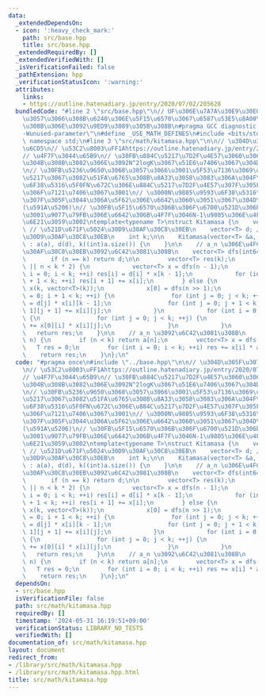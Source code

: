 ```yaml
---
data:
  _extendedDependsOn:
  - icon: ':heavy_check_mark:'
    path: src/base.hpp
    title: src/base.hpp
  _extendedRequiredBy: []
  _extendedVerifiedWith: []
  _isVerificationFailed: false
  _pathExtension: hpp
  _verificationStatusIcon: ':warning:'
  attributes:
    links:
    - https://outline.hatenadiary.jp/entry/2020/07/02/205628
  bundledCode: "#line 2 \"src/base.hpp\"\n// UF\u306E\u7A7A\u30E9\u30E0\u30C0\u6E21\
    \u3057\u3066\u308B\u6240\u306E\u5F15\u6570\u3067\u6587\u53E5\u8A00\u308F\u308C\
    \u308B\u306E\u3092\u9ED9\u3089\u305B\u308B\n#pragma GCC diagnostic ignored \"\
    -Wunused-parameter\"\n#define _USE_MATH_DEFINES\n#include <bits/stdc++.h>\nusing\
    \ namespace std;\n#line 3 \"src/math/kitamasa.hpp\"\n\n// \u304D\u305F\u307E\u3055\
    \u6CD5\n// \u53C2\u8003\uFF1Ahttps://outline.hatenadiary.jp/entry/2020/07/02/205628\n\
    // \u4F7F\u3044\u65B9\n// \u30FB\u884C\u5217\u7D2F\u4E57\u3060\u3068N^3logK\u304B\
    \u304B\u308B\u3082\u306E\u3092N^2logK\u3067\u51E6\u7406\u3067\u304D\u308B\u3002\
    \n// \u30FB\u5236\u9650\u3068\u3057\u3066\u3001\u5F53\u7136\u3069\u3093\u306A\u884C\
    \u5217\u3067\u3082\u51FA\u6765\u308B\u8A33\u3058\u3083\u306A\u304F\u3066\u3001\
    \u6F38\u5316\u5F0FN\u672C\u306E\u884C\u5217\u7D2F\u4E57\u307F\u305F\u3044\u306E\
    \u306F\u7121\u7406\u3067\u3001\n// \u3000N\u9805\u9593\u6F38\u5316\u5F0F1\u672C\
    \u307F\u305F\u3044\u306A\u5F62\u306E\u6642\u3060\u3051\u3067\u304D\u308B\u3002\
    (\u591A\u5206)\n// \u30FB\u5F15\u6570\u306B\u306F\u6700\u521D\u306EN-1\u9805\u3068\
    \u3001\u9077\u79FB\u306E\u6642\u306B\u4F7F\u3046N-1\u9805\u306E\u4FC2\u6570\u3092\
    \u6E21\u3059\u3002\ntemplate<typename T>\nstruct Kitamasa {\n    vector<T> a;\
    \ // \u521D\u671F\u5024\u30D9\u30AF\u30C8\u30EB\n    vector<T> d; // \u4FC2\u6570\
    \u30D9\u30AF\u30C8\u30EB\n    int k;\n\n    Kitamasa(vector<T> &a, vector<T> &d)\
    \ : a(a), d(d), k((int)a.size()) {\n    }\n\n    // a_n \u306E\u4FC2\u6570\u30D9\
    \u30AF\u30C8\u30EB\u3092\u6C42\u3081\u308B\n    vector<T> dfs(int64_t n) {\n \
    \       if (n == k) return d;\n\n        vector<T> res(k);\n        if (n & 1\
    \ || n < k * 2) {\n            vector<T> x = dfs(n - 1);\n            for (int\
    \ i = 0; i < k; ++i) res[i] = d[i] * x[k - 1];\n            for (int i = 0; i\
    \ + 1 < k; ++i) res[i + 1] += x[i];\n        } else {\n            vector<vector<T>>\
    \ x(k, vector<T>(k));\n            x[0] = dfs(n >> 1);\n            for (int i\
    \ = 0; i + 1 < k; ++i) {\n                for (int j = 0; j < k; ++j) x[i + 1][j]\
    \ = d[j] * x[i][k - 1];\n                for (int j = 0; j + 1 < k; ++j) x[i +\
    \ 1][j + 1] += x[i][j];\n            }\n            for (int i = 0; i < k; ++i)\
    \ {\n                for (int j = 0; j < k; ++j) {\n                    res[j]\
    \ += x[0][i] * x[i][j];\n                }\n            }\n        }\n\n     \
    \   return res;\n    }\n\n    // a_n \u3092\u6C42\u3081\u308B\n    T calc(int64_t\
    \ n) {\n        if (n < k) return a[n];\n        vector<T> x = dfs(n);\n     \
    \   T res = 0;\n        for (int i = 0; i < k; ++i) res += x[i] * a[i];\n    \
    \    return res;\n    }\n};\n"
  code: "#pragma once\n#include \"../base.hpp\"\n\n// \u304D\u305F\u307E\u3055\u6CD5\
    \n// \u53C2\u8003\uFF1Ahttps://outline.hatenadiary.jp/entry/2020/07/02/205628\n\
    // \u4F7F\u3044\u65B9\n// \u30FB\u884C\u5217\u7D2F\u4E57\u3060\u3068N^3logK\u304B\
    \u304B\u308B\u3082\u306E\u3092N^2logK\u3067\u51E6\u7406\u3067\u304D\u308B\u3002\
    \n// \u30FB\u5236\u9650\u3068\u3057\u3066\u3001\u5F53\u7136\u3069\u3093\u306A\u884C\
    \u5217\u3067\u3082\u51FA\u6765\u308B\u8A33\u3058\u3083\u306A\u304F\u3066\u3001\
    \u6F38\u5316\u5F0FN\u672C\u306E\u884C\u5217\u7D2F\u4E57\u307F\u305F\u3044\u306E\
    \u306F\u7121\u7406\u3067\u3001\n// \u3000N\u9805\u9593\u6F38\u5316\u5F0F1\u672C\
    \u307F\u305F\u3044\u306A\u5F62\u306E\u6642\u3060\u3051\u3067\u304D\u308B\u3002\
    (\u591A\u5206)\n// \u30FB\u5F15\u6570\u306B\u306F\u6700\u521D\u306EN-1\u9805\u3068\
    \u3001\u9077\u79FB\u306E\u6642\u306B\u4F7F\u3046N-1\u9805\u306E\u4FC2\u6570\u3092\
    \u6E21\u3059\u3002\ntemplate<typename T>\nstruct Kitamasa {\n    vector<T> a;\
    \ // \u521D\u671F\u5024\u30D9\u30AF\u30C8\u30EB\n    vector<T> d; // \u4FC2\u6570\
    \u30D9\u30AF\u30C8\u30EB\n    int k;\n\n    Kitamasa(vector<T> &a, vector<T> &d)\
    \ : a(a), d(d), k((int)a.size()) {\n    }\n\n    // a_n \u306E\u4FC2\u6570\u30D9\
    \u30AF\u30C8\u30EB\u3092\u6C42\u3081\u308B\n    vector<T> dfs(int64_t n) {\n \
    \       if (n == k) return d;\n\n        vector<T> res(k);\n        if (n & 1\
    \ || n < k * 2) {\n            vector<T> x = dfs(n - 1);\n            for (int\
    \ i = 0; i < k; ++i) res[i] = d[i] * x[k - 1];\n            for (int i = 0; i\
    \ + 1 < k; ++i) res[i + 1] += x[i];\n        } else {\n            vector<vector<T>>\
    \ x(k, vector<T>(k));\n            x[0] = dfs(n >> 1);\n            for (int i\
    \ = 0; i + 1 < k; ++i) {\n                for (int j = 0; j < k; ++j) x[i + 1][j]\
    \ = d[j] * x[i][k - 1];\n                for (int j = 0; j + 1 < k; ++j) x[i +\
    \ 1][j + 1] += x[i][j];\n            }\n            for (int i = 0; i < k; ++i)\
    \ {\n                for (int j = 0; j < k; ++j) {\n                    res[j]\
    \ += x[0][i] * x[i][j];\n                }\n            }\n        }\n\n     \
    \   return res;\n    }\n\n    // a_n \u3092\u6C42\u3081\u308B\n    T calc(int64_t\
    \ n) {\n        if (n < k) return a[n];\n        vector<T> x = dfs(n);\n     \
    \   T res = 0;\n        for (int i = 0; i < k; ++i) res += x[i] * a[i];\n    \
    \    return res;\n    }\n};\n"
  dependsOn:
  - src/base.hpp
  isVerificationFile: false
  path: src/math/kitamasa.hpp
  requiredBy: []
  timestamp: '2024-05-31 16:19:51+09:00'
  verificationStatus: LIBRARY_NO_TESTS
  verifiedWith: []
documentation_of: src/math/kitamasa.hpp
layout: document
redirect_from:
- /library/src/math/kitamasa.hpp
- /library/src/math/kitamasa.hpp.html
title: src/math/kitamasa.hpp
---
```

